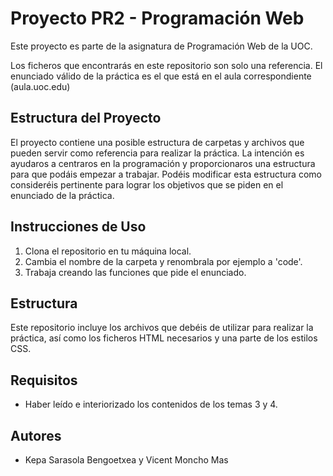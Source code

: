 # Proyecto PR2 - Programación Web

Este proyecto es parte de la asignatura de Programación Web de la UOC. 

Los ficheros que encontrarás en este repositorio son solo una referencia. El enunciado válido de la práctica es el que está en el aula correspondiente (aula.uoc.edu)

## Estructura del Proyecto

El proyecto contiene una posible estructura de carpetas y archivos que pueden servir como referencia para realizar la práctica. La intención es ayudaros a centraros en la programación y proporcionaros una estructura para que podáis empezar a trabajar. Podéis modificar esta estructura como consideréis pertinente para lograr los objetivos que se piden en el enunciado de la práctica.


## Instrucciones de Uso

1. Clona el repositorio en tu máquina local.
2. Cambia el nombre de la carpeta y renombrala por ejemplo a 'code'.
3. Trabaja creando las funciones que pide el enunciado.


## Estructura

Este repositorio incluye los archivos que debéis de utilizar para realizar la práctica, así como los ficheros HTML necesarios y una parte de los estilos CSS.

## Requisitos

- Haber leído e interiorizado los contenidos de los temas 3 y 4.


## Autores

- Kepa Sarasola Bengoetxea y Vicent Moncho Mas



